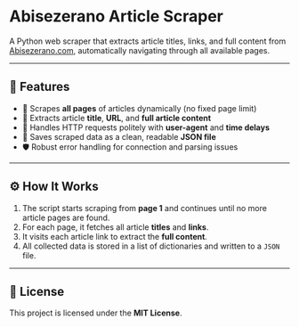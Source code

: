 # Abisezerano Article Scraper

A Python web scraper that extracts article titles, links, and full content from [Abisezerano.com](https://abisezerano.com), automatically navigating through all available pages.

---

## 🚀 Features

- 🔁 Scrapes **all pages** of articles dynamically (no fixed page limit)  
- 📰 Extracts article **title**, **URL**, and **full article content**  
- 🤖 Handles HTTP requests politely with **user-agent** and **time delays**  
- 💾 Saves scraped data as a clean, readable **JSON file**  
- 🛡️ Robust error handling for connection and parsing issues  

---

## ⚙️ How It Works

1. The script starts scraping from **page 1** and continues until no more article pages are found.
2. For each page, it fetches all article **titles** and **links**.
3. It visits each article link to extract the **full content**.
4. All collected data is stored in a list of dictionaries and written to a `JSON` file.

---

## 📄 License

This project is licensed under the **MIT License**.

